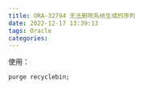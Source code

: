 ```yaml
---
title: ORA-32794 无法删除系统生成的序列
date: 2022-12-17 13:39:13
tags: Oracle
categories:
---
```


使用：
```
purge recyclebin;
```